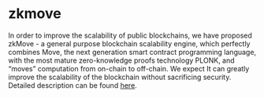 # zkmove
In order to improve the scalability of public blockchains, we have proposed zkMove - a general purpose blockchain scalability engine, which perfectly combines Move, the next 
generation smart contract programming language, with the most mature zero-knowledge proofs technology PLONK, and “moves” computation from on-chain to off-chain. 
We expect It can greatly improve the scalability of the blockchain without sacrificing security. Detailed description can be found [here](./docs/zkMove_project_description_ch.pdf).
